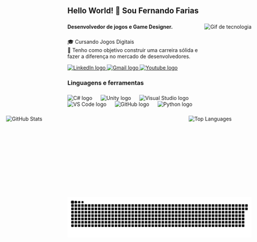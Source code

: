 <h2 align="left">Hello World! 👾 Sou Fernando Farias</h2>



###

<img align="right" height="200" src="https://camo.githubusercontent.com/74313be7cf82d8353f79c37c75f39a4999a96d9451379663b5e60ce65200639d/68747470733a2f2f692e726564642e69742f316431317338323064676d39312e676966" alt="Gif de tecnologia"/>

###

<h4 align="left">Desenvolvedor de jogos e Game Designer.</h4>

###

<p align="left">🎓 Cursando Jogos Digitais<br>🎯 Tenho como objetivo construir uma carreira sólida e fazer a diferença no mercado de desenvolvedores.</p>

<div align="left">
  <a href="https://www.linkedin.com/in/fernandopfarias/" target="blank">
    <img src="https://img.shields.io/static/v1?message=LinkedIn&logo=linkedin&label=&color=0077B5&logoColor=white&labelColor=&style=flat" height="24" alt=" LinkedIn logo " />
  </a>
  <a href="mailto:fernandopfarias@gmail.com" target="blank">
    <img src="https://img.shields.io/static/v1?message=Gmail&logo=gmail&label=&color=D14836&logoColor=white&labelColor=&style=flat" height="24" alt= " Gmail logo" />
  </a>
  <a href="https://www.youtube.com/c/FernandoPFarias" target="blank">
    <img src="https://img.shields.io/static/v1?message=Youtube&logo=youtube&label=&color=FF0000&logoColor=white&labelColor=&style=flat" height="24" alt=" Youtube logo "/>
  </a>
</div>

###

<h3 align="left">Linguagens e ferramentas</h3>

###

<div align="left">
  <img src="https://skillicons.dev/icons?i=cs" height="40" alt="C# logo" />
  <img width="15" />
  <img src="https://skillicons.dev/icons?i=unity" height="40" alt="Unity logo" />
  <img width="15" />
  <img src="https://skillicons.dev/icons?i=visualstudio" height="40" alt="Visual Studio logo" />
  <img width="15" />
  <img src="https://skillicons.dev/icons?i=vscode" height="40" alt="VS Code logo" />
  <img width="15" />
  <img src="https://skillicons.dev/icons?i=github" height="40" alt="GitHub logo" />
  <img width="15" />
  <img src="https://skillicons.dev/icons?i=py" height="40" alt="Python logo" />
</div>

###

<div style="display: flex; gap: 20px; justify-content: center;">

  <img src="https://github-readme-stats.vercel.app/api/?username=FernandoPFarias&show_icons=true&count_private=true&rank_icon=github&locale=pt-BR&title_color=7B3FBF&text_color=ffffff&icon_color=9400D3&bg_color=000000&border_color=7B3FBF" alt="GitHub Stats" width="480" height="200" />

  <img src="https://github-readme-stats.vercel.app/api/top-langs/?username=FernandoPFarias&layout=compact&langs_count=8&locale=pt-BR&title_color=7B3FBF&text_color=ffffff&bg_color=000000&border_color=7B3FBF" alt="Top Languages" width="340" height="200" />

</div>

###

<picture>
  <source media="(prefers-color-scheme: dark)" srcset="https://raw.githubusercontent.com/cadu-ventura/cadu-ventura/output/github-contribution-grid-snake-dark.svg">
  <source media="(prefers-color-scheme: light)" srcset="https://raw.githubusercontent.com/cadu-ventura/cadu-ventura/output/github-contribution-grid-snake.svg">
  <img alt="github contribution grid snake animation" src="https://raw.githubusercontent.com/cadu-ventura/cadu-ventura/output/github-contribution-grid-snake.svg">
</picture>

###



